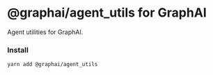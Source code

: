 
# @graphai/agent_utils for GraphAI

Agent utilities for GraphAI.

### Install

```sh
yarn add @graphai/agent_utils
```
